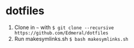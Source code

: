 # dotfiles
1. Clone in `~` with `$ git clone --recursive https://github.com/Edmeral/dotfiles`
2. Run makesymlinks.sh `$ bash makesymlinks.sh`
